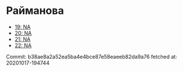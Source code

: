# Райманова
- [19: NA](19.md)
- [20: NA](20.md)
- [21: NA](21.md)
- [22: NA](22.md)

Commit: b38ae8a2a52ea5ba4e4bce87e58eaeeb82da9a76
 fetched at: 20201017-194744
